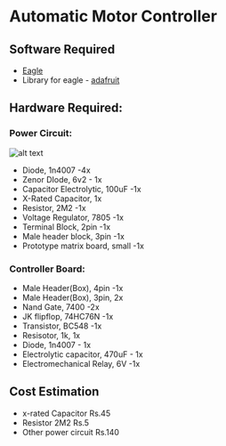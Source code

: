 # Automatic Motor Controller

## Software Required
+ [Eagle](https://www.autodesk.com/products/eagle/overview)
+ Library for eagle - [adafruit](https://github.com/adafruit/Adafruit-Eagle-Library)

## Hardware Required:

### Power Circuit:
![alt text](https://github.com/suren37/automatic_water_controller/blob/master/docs/power_sch.png "Power circuit Schematic")
+ Diode, 1n4007 -4x
+ Zenor DIode, 6v2 - 1x
+ Capacitor Electrolytic, 100uF -1x
+ X-Rated Capacitor, 1x
+ Resistor, 2M2 -1x
+ Voltage Regulator, 7805 -1x
+ Terminal Block, 2pin -1x
+ Male header block, 3pin -1x
+ Prototype matrix board, small -1x

### Controller Board:
+ Male Header(Box), 4pin -1x
+ Male Header(Box), 3pin, 2x
+ Nand Gate, 7400 -2x
+ JK flipflop, 74HC76N -1x
+ Transistor, BC548 -1x
+ Resisotor, 1k, 1x
+ Diode, 1n4007 - 1x
+ Electrolytic capacitor, 470uF - 1x 
+ Electromechanical Relay, 6V -1x

## Cost Estimation
+ x-rated Capacitor Rs.45
+ Resistor 2M2      Rs.5
+ Other power circuit Rs.140


